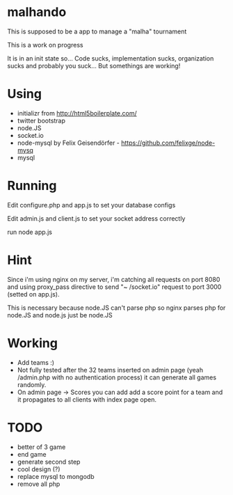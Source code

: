 malhando
========

This is supposed to be a app to manage a "malha" tournament

This is a work on progress

It is in an init state so... Code sucks, implementation sucks, organization sucks and probably you suck... But somethings are working!

Using
======
 - initializr from http://html5boilerplate.com/
 - twitter bootstrap
 - node.JS
 - socket.io
 - node-mysql by Felix Geisendörfer - https://github.com/felixge/node-mysq
 - mysql

Running
======
Edit configure.php and app.js to set your database configs

Edit admin.js and client.js to set your socket address correctly

run node app.js


Hint
======
Since i'm using nginx on my server, i'm catching all requests on port 8080 and using proxy_pass directive to send "~ /socket.io" request to port 3000 (setted on app.js). 

This is necessary because node.JS can't parse php so nginx parses php for node.JS and node.js just be node.JS

Working
======
 - Add teams :)
 - Not fully tested after the 32 teams inserted on admin page (yeah /admin.php with no authentication process) it can generate all games randomly.
 - On admin page -> Scores you can add add a score point for a team and it propagates to all clients with index page open.

TODO
======
 - better of 3 game
 - end game
 - generate second step
 - cool design (?)
 - replace mysql to mongodb
 - remove all php
